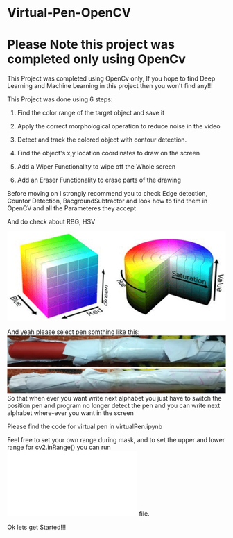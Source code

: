 # Virtual-Pen-OpenCV

# Please Note this project was completed only using OpenCv

This Project was completed using OpenCv only, If you hope to find Deep Learning and Machine Learning in this project then you won't find any!!!

This Project was done using 6 steps:

1) Find the color range of the target object and save it

2) Apply the correct morphological operation to reduce noise in the video

3) Detect and track the colored object with contour detection.

4) Find the object's x,y location coordinates to draw on the screen

5) Add a Wiper Functionality to wipe off the Whole screen

6) Add an Eraser Functionality to erase parts of the drawing


Before moving on I strongly recommend you to check Edge detection, Countor Detection, BacgroundSubtractor and look how to find them in OpenCV and all the Parameteres they accept

And do check about RBG, HSV

![RGBhsv](images/RGBHSV.png)

And yeah please select pen somthing like this:
![frontface](images/frontface1.jpeg)
![backface](images/backface1.jpeg)
So that when ever you want write next alphabet you just have to switch the position pen and program no longer detect the pen and you can write next alphabet where-ever you want in the screen

Please find the code for virtual pen in virtualPen.ipynb

Feel free to set your own range during mask, and to set the upper and lower range for cv2.inRange() you can run ![this](sethsv.py) file.

Ok lets get Started!!!


